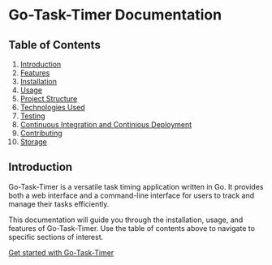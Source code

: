 # Go-Task-Timer Documentation

## Table of Contents
1. [Introduction](#introduction)
2. [Features](features.md)
3. [Installation](installation.md)
4. [Usage](usage.md)
5. [Project Structure](project-structure.md)
6. [Technologies Used](technologies.md)
7. [Testing](testing.md)
8. [Continuous Integration and Continious Deployment](ci-cd.md)
9. [Contributing](contributing.md)
10. [Storage](storage.md)


## Introduction

Go-Task-Timer is a versatile task timing application written in Go. It provides both a web interface and a command-line interface for users to track and manage their tasks efficiently.

This documentation will guide you through the installation, usage, and features of Go-Task-Timer. Use the table of contents above to navigate to specific sections of interest.

[Get started with Go-Task-Timer](installation.md)
